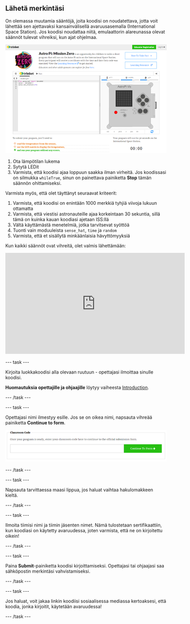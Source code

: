 ## Lähetä merkintäsi

On olemassa muutamia sääntöjä, joita koodisi on noudatettava, jotta voit lähettää sen ajettavaksi kansainvälisellä avaruusasemalla (International Space Station). Jos koodisi noudattaa niitä, emulaattorin alareunassa olevat säännöt tulevat vihreiksi, kun ajat ohjelmaa.

![Validointi](images/validation.png)

1. Ota lämpötilan lukema
2. Sytytä LEDit
3. Varmista, että koodisi ajaa loppuun saakka ilman virheitä. Jos koodissasi on silmukka `whileTrue`, sinun on painettava painiketta **Stop** tämän säännön ohittamiseksi.

Varmista myös, että olet täyttänyt seuraavat kriteerit:

1. Varmista, että koodisi on enintään 1000 merkkiä tyhjiä viivoja lukuun ottamatta
2. Varmista, että viestisi astronauteille ajaa korkeintaan 30 sekuntia, sillä tämä on kuinka kauan koodiasi ajetaan ISS:llä
3. Vältä käyttämästä menetelmiä, jotka tarvitsevat syöttöä
4. Tuonti vain moduuleista `sense_hat`, `time` ja `random`
5. Varmista, että et sisällytä minkäänlaisia hävyttömyyksiä

Kun kaikki säännöt ovat vihreitä, olet valmis lähettämään: 

<iframe width="560" height="315" src="https://www.youtube.com/embed/5sLlhf3FjdU?rel=0" frameborder="0" allowfullscreen mark="crwd-mark"></iframe> 

--- task ---

Kirjoita luokkakoodisi alla olevaan ruutuun - opettajasi ilmoittaa sinulle koodisi.

**Huomautuksia opettajille ja ohjaajille** löytyy vaiheesta [Introduction](https://projects.raspberrypi.org/fi-FI/projects/astro-pi-mission-zero/1).

--- /task ---

--- task ---

Opettajasi nimi ilmestyy esille. Jos se on oikea nimi, napsauta vihreää painiketta **Continue to form**.

![Jatka lomakkeeseen](images/continue-to-form.png)

--- /task ---

--- task ---

Napsauta tarvittaessa maasi lippua, jos haluat vaihtaa hakulomakkeen kieltä.

--- /task ---

--- task ---

Ilmoita tiimisi nimi ja tiimin jäsenten nimet. Nämä tulostetaan sertifikaattiin, kun koodiasi on käytetty avaruudessa, joten varmista, että ne on kirjoitettu oikein!

--- /task ---

--- task ---

Paina **Submit**-painiketta koodisi kirjoittamiseksi. Opettajasi tai ohjaajasi saa sähköpostin merkintäsi vahvistamiseksi.

--- /task ---

--- task ---

Jos haluat, voit jakaa linkin koodiisi sosiaalisessa mediassa kertoaksesi, että koodia, jonka kirjoitit, käytetään avaruudessa!

--- /task ---